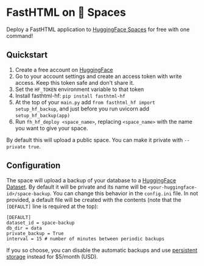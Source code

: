 # FastHTML on 🤗 Spaces

Deploy a FastHTML application to [HuggingFace Spaces](https://huggingface.co/spaces) for free with one command!

## Quickstart

1. Create a free account on [HuggingFace](https://huggingface.co)
2. Go to your account settings and create an access token with write access. Keep this token safe and don't share it.
3. Set the `HF_TOKEN` environment variable to that token
4. Install fasthtml-hf: `pip install fasthtml-hf`
5. At the top of your `main.py` add `from fasthtml_hf import setup_hf_backup`, and just before you run uvicorn add `setup_hf_backup(app)`
6. Run `fh_hf_deploy <space_name>`, replacing `<space_name>` with the name you want to give your space.

By default this will upload a public space. You can make it private with `--private true`.

## Configuration

The space will upload a backup of your database to a [HuggingFace Dataset](https://huggingface.co/datasets). By default it will be private and its name will be `<your-huggingface-id>/space-backup`. You can change this behavior in the `config.ini` file. In not provided, a default file will be created with the contents (note that the `[DEFAULT]` line is required at the top):

```
[DEFAULT]
dataset_id = space-backup
db_dir = data
private_backup = True
interval = 15 # number of minutes between periodic backups
```

If you so choose, you can disable the automatic backups and use [persistent storage](https://huggingface.co/docs/hub/en/spaces-storage#persistent-storage-specs) instead for $5/month (USD). 
